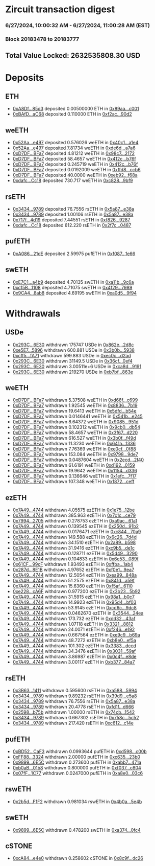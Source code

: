 # Zircuit transaction digest
### 6/27/2024, 10:00:32 AM - 6/27/2024, 11:00:28 AM (EST)
### Block 20183478 to 20183777

## Total Value Locked: 2632535808.30 USD

# Deposits
## ETH
- [0xA8Df...85d3](https://etherscan.io/address/0xA8Df0Cb620956585770dae57FCB6c6165Abc85d3) deposited 0.00500000 ETH in [0x89aa...c001](https://etherscan.io/tx/0xA8Df0Cb620956585770dae57FCB6c6165Abc85d3)
- [0xBAfD...aC68](https://etherscan.io/address/0xBAfD09896770F10e1ff2D67c3dF4EEC69564aC68) deposited 0.110000 ETH in [0xf2ac...90d2](https://etherscan.io/tx/0xBAfD09896770F10e1ff2D67c3dF4EEC69564aC68)
## weETH
- [0x52Aa...e497](https://etherscan.io/address/0x52Aa899454998Be5b000Ad077a46Bbe360F4e497) deposited 0.576026 weETH in [0x40c1...a1e4](https://etherscan.io/tx/0x52Aa899454998Be5b000Ad077a46Bbe360F4e497)
- [0x52Aa...e497](https://etherscan.io/address/0x52Aa899454998Be5b000Ad077a46Bbe360F4e497) deposited 7.81734 weETH in [0xde6d...a7a6](https://etherscan.io/tx/0x52Aa899454998Be5b000Ad077a46Bbe360F4e497)
- [0xD7DF...BFa7](https://etherscan.io/address/0xD7DF7E085214743530afF339aFC420c7c720BFa7) deposited 4.81212 weETH in [0x98c7...2172](https://etherscan.io/tx/0xD7DF7E085214743530afF339aFC420c7c720BFa7)
- [0xD7DF...BFa7](https://etherscan.io/address/0xD7DF7E085214743530afF339aFC420c7c720BFa7) deposited 58.4657 weETH in [0x412c...b76f](https://etherscan.io/tx/0xD7DF7E085214743530afF339aFC420c7c720BFa7)
- [0xD7DF...BFa7](https://etherscan.io/address/0xD7DF7E085214743530afF339aFC420c7c720BFa7) deposited 0.245719 weETH in [0x412c...b76f](https://etherscan.io/tx/0xD7DF7E085214743530afF339aFC420c7c720BFa7)
- [0xD7DF...BFa7](https://etherscan.io/address/0xD7DF7E085214743530afF339aFC420c7c720BFa7) deposited 0.0192009 weETH in [0xffd8...ccb6](https://etherscan.io/tx/0xD7DF7E085214743530afF339aFC420c7c720BFa7)
- [0xD7DF...BFa7](https://etherscan.io/address/0xD7DF7E085214743530afF339aFC420c7c720BFa7) deposited 40.0000 weETH in [0xeb92...f68a](https://etherscan.io/tx/0xD7DF7E085214743530afF339aFC420c7c720BFa7)
- [0xdafc...Cc18](https://etherscan.io/address/0xdafcA7a5E3B67b8f36C1FdD7691eD85bbB54Cc18) deposited 730.717 weETH in [0xc828...9bf9](https://etherscan.io/tx/0xdafcA7a5E3B67b8f36C1FdD7691eD85bbB54Cc18)
## rsETH
- [0x3434...9789](https://etherscan.io/address/0x34349c5569e7B846c3558961552D2202760A9789) deposited 76.7556 rsETH in [0x5a87...e38a](https://etherscan.io/tx/0x34349c5569e7B846c3558961552D2202760A9789)
- [0x3434...9789](https://etherscan.io/address/0x34349c5569e7B846c3558961552D2202760A9789) deposited 1.00106 rsETH in [0x5a87...e38a](https://etherscan.io/tx/0x34349c5569e7B846c3558961552D2202760A9789)
- [0x717f...4d19](https://etherscan.io/address/0x717f3373198124FcDAE544E7A0F3B03Be8674d19) deposited 7.44551 rsETH in [0xf826...9287](https://etherscan.io/tx/0x717f3373198124FcDAE544E7A0F3B03Be8674d19)
- [0xdafc...Cc18](https://etherscan.io/address/0xdafcA7a5E3B67b8f36C1FdD7691eD85bbB54Cc18) deposited 612.220 rsETH in [0x2f7c...0487](https://etherscan.io/tx/0xdafcA7a5E3B67b8f36C1FdD7691eD85bbB54Cc18)
## pufETH
- [0xA086...21dE](https://etherscan.io/address/0xA0866c597A72365c860F680659aCf235DF8d21dE) deposited 2.59975 pufETH in [0xf087...1e66](https://etherscan.io/tx/0xA0866c597A72365c860F680659aCf235DF8d21dE)
## swETH
- [0xE7C1...a4b9](https://etherscan.io/address/0xE7C1165423a1276cb917B4887bF60231Bc3Fa4b9) deposited 4.70135 swETH in [0xa11b...9c6a](https://etherscan.io/tx/0xE7C1165423a1276cb917B4887bF60231Bc3Fa4b9)
- [0xc15B...1108](https://etherscan.io/address/0xc15B5142906C00211bE1Ff1Bfe9957AA74CD1108) deposited 4.71075 swETH in [0x4f29...7989](https://etherscan.io/tx/0xc15B5142906C00211bE1Ff1Bfe9957AA74CD1108)
- [0x9CA4...8ab8](https://etherscan.io/address/0x9CA441b5D0A49e4eEB1e13aADb420839e39A8ab8) deposited 4.69195 swETH in [0xa0d5...9f94](https://etherscan.io/tx/0x9CA441b5D0A49e4eEB1e13aADb420839e39A8ab8)
# Withdrawals
## USDe
- [0x293C...6E30](https://etherscan.io/address/0x293C6937D8D82e05B01335F7B33FBA0c8e256E30) withdrawn 175747 USDe in [0x862e...2d8c](https://etherscan.io/tx/0x293C6937D8D82e05B01335F7B33FBA0c8e256E30)
- [0xe5E7...5896](https://etherscan.io/address/0xe5E711E14927aEB8d562958Fea89CCe6792F5896) withdrawn 600.881 USDe in [0x3b0b...5938](https://etherscan.io/tx/0xe5E711E14927aEB8d562958Fea89CCe6792F5896)
- [0xcff5...fA71](https://etherscan.io/address/0xcff5c4e4d8967AAA0a65ab7940BfA0Aa2258fA71) withdrawn 599.883 USDe in [0xec0c...d2ad](https://etherscan.io/tx/0xcff5c4e4d8967AAA0a65ab7940BfA0Aa2258fA71)
- [0x293C...6E30](https://etherscan.io/address/0x293C6937D8D82e05B01335F7B33FBA0c8e256E30) withdrawn 31149.5 USDe in [0x36cf...0ef4](https://etherscan.io/tx/0x293C6937D8D82e05B01335F7B33FBA0c8e256E30)
- [0x293C...6E30](https://etherscan.io/address/0x293C6937D8D82e05B01335F7B33FBA0c8e256E30) withdrawn 3.00511e+6 USDe in [0xca8d...9191](https://etherscan.io/tx/0x293C6937D8D82e05B01335F7B33FBA0c8e256E30)
- [0x293C...6E30](https://etherscan.io/address/0x293C6937D8D82e05B01335F7B33FBA0c8e256E30) withdrawn 219270 USDe in [0xb7bf...863e](https://etherscan.io/tx/0x293C6937D8D82e05B01335F7B33FBA0c8e256E30)
## weETH
- [0xD7DF...BFa7](https://etherscan.io/address/0xD7DF7E085214743530afF339aFC420c7c720BFa7) withdrawn 5.37508 weETH in [0xd66f...c699](https://etherscan.io/tx/0xD7DF7E085214743530afF339aFC420c7c720BFa7)
- [0xD7DF...BFa7](https://etherscan.io/address/0xD7DF7E085214743530afF339aFC420c7c720BFa7) withdrawn 1.92545 weETH in [0x8836...7b19](https://etherscan.io/tx/0xD7DF7E085214743530afF339aFC420c7c720BFa7)
- [0xD7DF...BFa7](https://etherscan.io/address/0xD7DF7E085214743530afF339aFC420c7c720BFa7) withdrawn 19.6413 weETH in [0x5dfd...b54e](https://etherscan.io/tx/0xD7DF7E085214743530afF339aFC420c7c720BFa7)
- [0xD7DF...BFa7](https://etherscan.io/address/0xD7DF7E085214743530afF339aFC420c7c720BFa7) withdrawn 0.0146441 weETH in [0x541b...e245](https://etherscan.io/tx/0xD7DF7E085214743530afF339aFC420c7c720BFa7)
- [0xD7DF...BFa7](https://etherscan.io/address/0xD7DF7E085214743530afF339aFC420c7c720BFa7) withdrawn 8.64372 weETH in [0x9085...951d](https://etherscan.io/tx/0xD7DF7E085214743530afF339aFC420c7c720BFa7)
- [0xD7DF...BFa7](https://etherscan.io/address/0xD7DF7E085214743530afF339aFC420c7c720BFa7) withdrawn 0.102312 weETH in [0x9cb0...db54](https://etherscan.io/tx/0xD7DF7E085214743530afF339aFC420c7c720BFa7)
- [0xD7DF...BFa7](https://etherscan.io/address/0xD7DF7E085214743530afF339aFC420c7c720BFa7) withdrawn 58.4657 weETH in [0x3f67...d220](https://etherscan.io/tx/0xD7DF7E085214743530afF339aFC420c7c720BFa7)
- [0xD7DF...BFa7](https://etherscan.io/address/0xD7DF7E085214743530afF339aFC420c7c720BFa7) withdrawn 616.527 weETH in [0x3b0f...f49d](https://etherscan.io/tx/0xD7DF7E085214743530afF339aFC420c7c720BFa7)
- [0xD7DF...BFa7](https://etherscan.io/address/0xD7DF7E085214743530afF339aFC420c7c720BFa7) withdrawn 11.3230 weETH in [0x641a...1336](https://etherscan.io/tx/0xD7DF7E085214743530afF339aFC420c7c720BFa7)
- [0xD7DF...BFa7](https://etherscan.io/address/0xD7DF7E085214743530afF339aFC420c7c720BFa7) withdrawn 7.76369 weETH in [0xe0cf...0f88](https://etherscan.io/tx/0xD7DF7E085214743530afF339aFC420c7c720BFa7)
- [0xD7DF...BFa7](https://etherscan.io/address/0xD7DF7E085214743530afF339aFC420c7c720BFa7) withdrawn 153.084 weETH in [0x9798...9de7](https://etherscan.io/tx/0xD7DF7E085214743530afF339aFC420c7c720BFa7)
- [0xD7DF...BFa7](https://etherscan.io/address/0xD7DF7E085214743530afF339aFC420c7c720BFa7) withdrawn 0.0487604 weETH in [0x2ecd...2f40](https://etherscan.io/tx/0xD7DF7E085214743530afF339aFC420c7c720BFa7)
- [0xD7DF...BFa7](https://etherscan.io/address/0xD7DF7E085214743530afF339aFC420c7c720BFa7) withdrawn 61.6191 weETH in [0xd192...0159](https://etherscan.io/tx/0xD7DF7E085214743530afF339aFC420c7c720BFa7)
- [0xD7DF...BFa7](https://etherscan.io/address/0xD7DF7E085214743530afF339aFC420c7c720BFa7) withdrawn 19.9642 weETH in [0x1154...d336](https://etherscan.io/tx/0xD7DF7E085214743530afF339aFC420c7c720BFa7)
- [0xD7DF...BFa7](https://etherscan.io/address/0xD7DF7E085214743530afF339aFC420c7c720BFa7) withdrawn 0.136646 weETH in [0x1efc...7f17](https://etherscan.io/tx/0xD7DF7E085214743530afF339aFC420c7c720BFa7)
- [0xD7DF...BFa7](https://etherscan.io/address/0xD7DF7E085214743530afF339aFC420c7c720BFa7) withdrawn 107.348 weETH in [0x1872...ceff](https://etherscan.io/tx/0xD7DF7E085214743530afF339aFC420c7c720BFa7)
## ezETH
- [0x7A49...4744](https://etherscan.io/address/0x7A493Be5c2ce014cD049Bf178a1ac0Db1B434744) withdrawn 4.05575 ezETH in [0x1e75...12be](https://etherscan.io/tx/0x7A493Be5c2ce014cD049Bf178a1ac0Db1B434744)
- [0x7A49...4744](https://etherscan.io/address/0x7A493Be5c2ce014cD049Bf178a1ac0Db1B434744) withdrawn 385.963 ezETH in [0x7c1c...ce79](https://etherscan.io/tx/0x7A493Be5c2ce014cD049Bf178a1ac0Db1B434744)
- [0x7994...2705](https://etherscan.io/address/0x7994A41D3574b018C76C246b75DDDFa897A62705) withdrawn 0.278753 ezETH in [0xa9ac...61a1](https://etherscan.io/tx/0x7994A41D3574b018C76C246b75DDDFa897A62705)
- [0x7A49...4744](https://etherscan.io/address/0x7A493Be5c2ce014cD049Bf178a1ac0Db1B434744) withdrawn 0.139545 ezETH in [0x250d...91b2](https://etherscan.io/tx/0x7A493Be5c2ce014cD049Bf178a1ac0Db1B434744)
- [0x7A49...4744](https://etherscan.io/address/0x7A493Be5c2ce014cD049Bf178a1ac0Db1B434744) withdrawn 0.0176471 ezETH in [0xc844...70a9](https://etherscan.io/tx/0x7A493Be5c2ce014cD049Bf178a1ac0Db1B434744)
- [0x7A49...4744](https://etherscan.io/address/0x7A493Be5c2ce014cD049Bf178a1ac0Db1B434744) withdrawn 149.588 ezETH in [0x6c26...7d4d](https://etherscan.io/tx/0x7A493Be5c2ce014cD049Bf178a1ac0Db1B434744)
- [0x7A49...4744](https://etherscan.io/address/0x7A493Be5c2ce014cD049Bf178a1ac0Db1B434744) withdrawn 34.1510 ezETH in [0x2a89...b598](https://etherscan.io/tx/0x7A493Be5c2ce014cD049Bf178a1ac0Db1B434744)
- [0x7A49...4744](https://etherscan.io/address/0x7A493Be5c2ce014cD049Bf178a1ac0Db1B434744) withdrawn 31.9416 ezETH in [0xc9b5...de1c](https://etherscan.io/tx/0x7A493Be5c2ce014cD049Bf178a1ac0Db1B434744)
- [0x7A49...4744](https://etherscan.io/address/0x7A493Be5c2ce014cD049Bf178a1ac0Db1B434744) withdrawn 0.128711 ezETH in [0x5d49...3290](https://etherscan.io/tx/0x7A493Be5c2ce014cD049Bf178a1ac0Db1B434744)
- [0x7A49...4744](https://etherscan.io/address/0x7A493Be5c2ce014cD049Bf178a1ac0Db1B434744) withdrawn 0.104833 ezETH in [0x6e53...089f](https://etherscan.io/tx/0x7A493Be5c2ce014cD049Bf178a1ac0Db1B434744)
- [0x61CF...99cF](https://etherscan.io/address/0x61CF7675eE0aA176B88A9B2E1Bb5a45f4bE899cF) withdrawn 1.93493 ezETH in [0xffba...1ab4](https://etherscan.io/tx/0x61CF7675eE0aA176B88A9B2E1Bb5a45f4bE899cF)
- [0x287d...8E1B](https://etherscan.io/address/0x287d13b92e91c1E6DFe694eD27f4aa588A088E1B) withdrawn 4.97652 ezETH in [0xf0e1...9ea7](https://etherscan.io/tx/0x287d13b92e91c1E6DFe694eD27f4aa588A088E1B)
- [0x7A49...4744](https://etherscan.io/address/0x7A493Be5c2ce014cD049Bf178a1ac0Db1B434744) withdrawn 12.5054 ezETH in [0xea99...848a](https://etherscan.io/tx/0x7A493Be5c2ce014cD049Bf178a1ac0Db1B434744)
- [0x7A49...4744](https://etherscan.io/address/0x7A493Be5c2ce014cD049Bf178a1ac0Db1B434744) withdrawn 51.2575 ezETH in [0x841d...a59f](https://etherscan.io/tx/0x7A493Be5c2ce014cD049Bf178a1ac0Db1B434744)
- [0x7A49...4744](https://etherscan.io/address/0x7A493Be5c2ce014cD049Bf178a1ac0Db1B434744) withdrawn 15.6360 ezETH in [0xf5af...6110](https://etherscan.io/tx/0x7A493Be5c2ce014cD049Bf178a1ac0Db1B434744)
- [0xe228...cA6F](https://etherscan.io/address/0xe22854addB52969C6115f3fC3E65AAF07BE9cA6F) withdrawn 0.977200 ezETH in [0x3b23...5b92](https://etherscan.io/tx/0xe22854addB52969C6115f3fC3E65AAF07BE9cA6F)
- [0x7A49...4744](https://etherscan.io/address/0x7A493Be5c2ce014cD049Bf178a1ac0Db1B434744) withdrawn 31.5915 ezETH in [0x98a1...b0c7](https://etherscan.io/tx/0x7A493Be5c2ce014cD049Bf178a1ac0Db1B434744)
- [0x7A49...4744](https://etherscan.io/address/0x7A493Be5c2ce014cD049Bf178a1ac0Db1B434744) withdrawn 14.9923 ezETH in [0x95d4...bf03](https://etherscan.io/tx/0x7A493Be5c2ce014cD049Bf178a1ac0Db1B434744)
- [0x7A49...4744](https://etherscan.io/address/0x7A493Be5c2ce014cD049Bf178a1ac0Db1B434744) withdrawn 53.9145 ezETH in [0xcd6c...9dc8](https://etherscan.io/tx/0x7A493Be5c2ce014cD049Bf178a1ac0Db1B434744)
- [0x7A49...4744](https://etherscan.io/address/0x7A493Be5c2ce014cD049Bf178a1ac0Db1B434744) withdrawn 0.0462670 ezETH in [0x3544...24ea](https://etherscan.io/tx/0x7A493Be5c2ce014cD049Bf178a1ac0Db1B434744)
- [0x7A49...4744](https://etherscan.io/address/0x7A493Be5c2ce014cD049Bf178a1ac0Db1B434744) withdrawn 173.732 ezETH in [0xdd32...43af](https://etherscan.io/tx/0x7A493Be5c2ce014cD049Bf178a1ac0Db1B434744)
- [0x7A49...4744](https://etherscan.io/address/0x7A493Be5c2ce014cD049Bf178a1ac0Db1B434744) withdrawn 1.07118 ezETH in [0x3321...8812](https://etherscan.io/tx/0x7A493Be5c2ce014cD049Bf178a1ac0Db1B434744)
- [0x7A49...4744](https://etherscan.io/address/0x7A493Be5c2ce014cD049Bf178a1ac0Db1B434744) withdrawn 24.0071 ezETH in [0xf246...e192](https://etherscan.io/tx/0x7A493Be5c2ce014cD049Bf178a1ac0Db1B434744)
- [0x7A49...4744](https://etherscan.io/address/0x7A493Be5c2ce014cD049Bf178a1ac0Db1B434744) withdrawn 0.667564 ezETH in [0xe9c9...b69a](https://etherscan.io/tx/0x7A493Be5c2ce014cD049Bf178a1ac0Db1B434744)
- [0x7A49...4744](https://etherscan.io/address/0x7A493Be5c2ce014cD049Bf178a1ac0Db1B434744) withdrawn 48.7272 ezETH in [0xb8e0...ef5a](https://etherscan.io/tx/0x7A493Be5c2ce014cD049Bf178a1ac0Db1B434744)
- [0x7A49...4744](https://etherscan.io/address/0x7A493Be5c2ce014cD049Bf178a1ac0Db1B434744) withdrawn 101.302 ezETH in [0x3383...dccd](https://etherscan.io/tx/0x7A493Be5c2ce014cD049Bf178a1ac0Db1B434744)
- [0x7A49...4744](https://etherscan.io/address/0x7A493Be5c2ce014cD049Bf178a1ac0Db1B434744) withdrawn 34.3476 ezETH in [0x3031...59af](https://etherscan.io/tx/0x7A493Be5c2ce014cD049Bf178a1ac0Db1B434744)
- [0x7A49...4744](https://etherscan.io/address/0x7A493Be5c2ce014cD049Bf178a1ac0Db1B434744) withdrawn 3.86987 ezETH in [0x0c4f...e8de](https://etherscan.io/tx/0x7A493Be5c2ce014cD049Bf178a1ac0Db1B434744)
- [0x7A49...4744](https://etherscan.io/address/0x7A493Be5c2ce014cD049Bf178a1ac0Db1B434744) withdrawn 3.00117 ezETH in [0xb377...84a7](https://etherscan.io/tx/0x7A493Be5c2ce014cD049Bf178a1ac0Db1B434744)
## rsETH
- [0x3B63...1411](https://etherscan.io/address/0x3B63BbF52aa94016B61eE8d6809253F915d61411) withdrawn 0.595600 rsETH in [0xa588...5994](https://etherscan.io/tx/0x3B63BbF52aa94016B61eE8d6809253F915d61411)
- [0x3434...9789](https://etherscan.io/address/0x34349c5569e7B846c3558961552D2202760A9789) withdrawn 9.89232 rsETH in [0x39d9...e5a8](https://etherscan.io/tx/0x34349c5569e7B846c3558961552D2202760A9789)
- [0x3434...9789](https://etherscan.io/address/0x34349c5569e7B846c3558961552D2202760A9789) withdrawn 76.7556 rsETH in [0x5a87...e38a](https://etherscan.io/tx/0x34349c5569e7B846c3558961552D2202760A9789)
- [0x3434...9789](https://etherscan.io/address/0x34349c5569e7B846c3558961552D2202760A9789) withdrawn 20.4778 rsETH in [0xfd1f...d666](https://etherscan.io/tx/0x34349c5569e7B846c3558961552D2202760A9789)
- [0x2598...b75b](https://etherscan.io/address/0x2598b55772F0685156Ff74c44980B8c28344b75b) withdrawn 1.00000 rsETH in [0x74cb...1542](https://etherscan.io/tx/0x2598b55772F0685156Ff74c44980B8c28344b75b)
- [0x3434...9789](https://etherscan.io/address/0x34349c5569e7B846c3558961552D2202760A9789) withdrawn 0.667302 rsETH in [0x758c...5c52](https://etherscan.io/tx/0x34349c5569e7B846c3558961552D2202760A9789)
- [0x3434...9789](https://etherscan.io/address/0x34349c5569e7B846c3558961552D2202760A9789) withdrawn 217.420 rsETH in [0xc612...c14e](https://etherscan.io/tx/0x34349c5569e7B846c3558961552D2202760A9789)
## pufETH
- [0xBD52...CaF3](https://etherscan.io/address/0xBD52b96B7aB06C20F394A7b11090a37cde91CaF3) withdrawn 0.0993644 pufETH in [0xd598...c00b](https://etherscan.io/tx/0xBD52b96B7aB06C20F394A7b11090a37cde91CaF3)
- [0xFF88...3324](https://etherscan.io/address/0xFF881547825DDbC8b890DACC29BBc32fecE23324) withdrawn 2.00000 pufETH in [0xc635...23b0](https://etherscan.io/tx/0xFF881547825DDbC8b890DACC29BBc32fecE23324)
- [0x9899...6E5C](https://etherscan.io/address/0x9899481Ee77127C13D99FE7bA2c141fF24C16E5C) withdrawn 0.273600 pufETH in [0xabb7...471a](https://etherscan.io/tx/0x9899481Ee77127C13D99FE7bA2c141fF24C16E5C)
- [0xb0aB...01b8](https://etherscan.io/address/0xb0aBF7b22cf94FDAB991b8f17398a405a94701b8) withdrawn 0.800000 pufETH in [0xf037...c804](https://etherscan.io/tx/0xb0aBF7b22cf94FDAB991b8f17398a405a94701b8)
- [0x07fF...1C77](https://etherscan.io/address/0x07fF779C1bEaA61d34687539A0321EA658461C77) withdrawn 0.0247000 pufETH in [0xa8e0...03c6](https://etherscan.io/tx/0x07fF779C1bEaA61d34687539A0321EA658461C77)
## rswETH
- [0x2b5d...F1F2](https://etherscan.io/address/0x2b5d8c0B9FB17e3c3B56FEE12212c8e40Ce4F1F2) withdrawn 0.981034 rswETH in [0x4b0a...5e4b](https://etherscan.io/tx/0x2b5d8c0B9FB17e3c3B56FEE12212c8e40Ce4F1F2)
## swETH
- [0x9899...6E5C](https://etherscan.io/address/0x9899481Ee77127C13D99FE7bA2c141fF24C16E5C) withdrawn 0.478200 swETH in [0xa374...0fc4](https://etherscan.io/tx/0x9899481Ee77127C13D99FE7bA2c141fF24C16E5C)
## cSTONE
- [0xcA84...e4e0](https://etherscan.io/address/0xcA8489435Bbec12CF0F9464fb3B49b2b31E4e4e0) withdrawn 0.258602 cSTONE in [0x8c9f...dc26](https://etherscan.io/tx/0xcA8489435Bbec12CF0F9464fb3B49b2b31E4e4e0)
